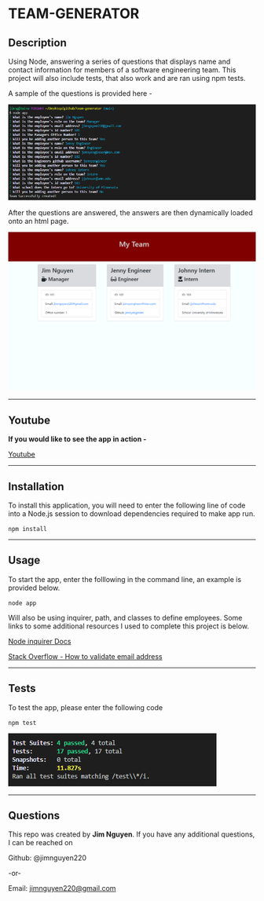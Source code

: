 # TEAM-GENERATOR
  
  ## Description
  
  Using Node, answering a series of questions that displays name and contact information for members of a software engineering team.  This project will also include tests, that also work and are ran using npm tests.
  
  A sample of the questions is provided here - 

  ![questions](./output/assets/teamquestions.png)

  After the questions are answered, the answers are then dynamically loaded onto an html page. 

  ![html output](./output/assets/teamoutput.png)

  
----------------------------------------

## Youtube

**If you would like to see the app in action -** 

  [Youtube](https://youtu.be/ZYsN27kz5hE)

  
  
------------------------------------
  
  ## Installation
  
  To install this application, you will need to enter the following line of code into a Node.js session to download dependencies required to make app run. 
      
    npm install
  
  
  ------------------------------------
  
  ## Usage
  
To start the app, enter the folllowing in the command line, an example is provided below.
      
    node app


Will also be using inquirer, path, and classes to define employees.  Some links to some additional resources I used to complete this project is below.

[Node inquirer Docs](https://www.npmjs.com/package/inquirer#prompt) 


[Stack Overflow - How to validate email address](https://stackoverflow.com/questions/65189877/how-can-i-validate-that-a-user-input-their-email-when-using-inquirer-npm)
  
  
------------------------------------
## Tests
  
To test the app, please enter the following code

    npm test
  
![test screenshot](./output/assets/test.png)

------------------------------------
  

  
## Questions

This repo was created by **Jim Nguyen**.  If you have any additional questions, I can be reached on

Github: @jimnguyen220

-or-

Email: jimnguyen220@gmail.com
  
  

